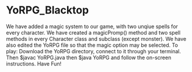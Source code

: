 # YoRPG_Blacktop
We have added a magic system to our game, with two unqiue spells for every character.
We have created a magicPromp() method and two spell methods in every Character class and subclass (except monster). We have also edited the YoRPG file so that the magic option may be selected.
To play: Download the YoRPG directory, connect to it through your terminal. Then $javac YoRPG.java then $java YoRPG and follow the on-screen instructions.
Have Fun!
